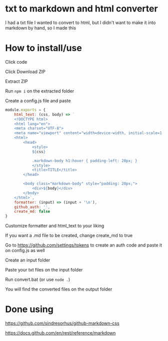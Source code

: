 # txt to markdown and html converter
I had a txt file I wanted to convert to html, but I didn't want to make it into markdown by hand, so I made this

# How to install/use
Click code

Click Download ZIP

Extract ZIP

Run ```npm i``` on the extracted folder


Create a config.js file and paste
```javascript
module.exports = {
    html_text: (css, body) => `
    <!DOCTYPE html>
    <html lang="en">
    <meta charset="UTF-8">
    <meta name="viewport" content="width=device-width, initial-scale=1.0">
    <html>
        <head>
            <style>
            ${css}

            .markdown-body h1:hover { padding-left: 20px; }
            </style>
            <title>TITLE</title>
        </head>

        <body class="markdown-body" style="padding: 20px;">
            <div>${body}</div>
        </body>
    </html>`,
    formatter: (input) => (input + '\n'),
    github_auth: '',
    create_md: false
}
```

Customize formatter and html_text to your liking

If you want a .md file to be created, change create_md to true

Go to https://github.com/settings/tokens to create an auth code and paste it on config.js as well

Create an input folder

Paste your txt files on the input folder

Run convert.bat (or use ```node .```)

You will find the converted files on the output folder

# Done using
https://github.com/sindresorhus/github-markdown-css

https://docs.github.com/en/rest/reference/markdown
